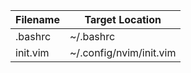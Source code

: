 | Filename | Target Location                |  
|----------|--------------------------------|
| .bashrc  | ~/.bashrc |  
| init.vim | ~/.config/nvim/init.vim |  


